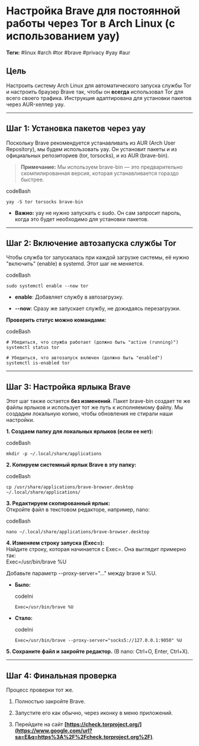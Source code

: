 # Настройка Brave для постоянной работы через Tor в Arch Linux (с использованием yay)

**Теги:** #linux #arch #tor #brave #privacy #yay #aur

## Цель

Настроить систему Arch Linux для автоматического запуска службы Tor и настроить браузер Brave так, чтобы он **всегда** использовал Tor для всего своего трафика. Инструкция адаптирована для установки пакетов через AUR-хелпер yay.

---

## Шаг 1: Установка пакетов через yay

Поскольку Brave рекомендуется устанавливать из AUR (Arch User Repository), мы будем использовать yay. Он установит пакеты и из официальных репозиториев (tor, torsocks), и из AUR (brave-bin).

> **Примечание:** Мы используем brave-bin — это предварительно скомпилированная версия, которая устанавливается гораздо быстрее.

codeBash

```
yay -S tor torsocks brave-bin
```

- **Важно:** yay не нужно запускать с sudo. Он сам запросит пароль, когда это будет необходимо для установки пакетов.
    

---

## Шаг 2: Включение автозапуска службы Tor

Чтобы служба tor запускалась при каждой загрузке системы, её нужно "включить" (enable) в systemd. Этот шаг не меняется.

codeBash

```
sudo systemctl enable --now tor
```

- **enable**: Добавляет службу в автозагрузку.
    
- **--now**: Сразу же запускает службу, не дожидаясь перезагрузки.
    

**Проверить статус можно командами:**

codeBash

```
# Убедиться, что служба работает (должно быть "active (running)")
systemctl status tor

# Убедиться, что автозапуск включен (должно быть "enabled")
systemctl is-enabled tor
```

---

## Шаг 3: Настройка ярлыка Brave

Этот шаг также остается **без изменений**. Пакет brave-bin создает те же файлы ярлыков и использует тот же путь к исполняемому файлу. Мы создадим локальную копию, чтобы обновления не стирали наши настройки.

**1. Создаем папку для локальных ярлыков (если ее нет):**

codeBash

```
mkdir -p ~/.local/share/applications
```

**2. Копируем системный ярлык Brave в эту папку:**

codeBash

```
cp /usr/share/applications/brave-browser.desktop ~/.local/share/applications/
```

**3. Редактируем скопированный ярлык:**  
Откройте файл в текстовом редакторе, например, nano:

codeBash

```
nano ~/.local/share/applications/brave-browser.desktop
```

**4. Изменяем строку запуска (Exec=):**  
Найдите строку, которая начинается с Exec=. Она выглядит примерно так:  
Exec=/usr/bin/brave %U

Добавьте параметр --proxy-server="..." между brave и %U.

- **Было:**
    
    codeIni
    
    ```
    Exec=/usr/bin/brave %U
    ```
    
- **Стало:**
    
    codeIni
    
    ```
    Exec=/usr/bin/brave --proxy-server="socks5://127.0.0.1:9050" %U
    ```
    

**5. Сохраните файл и закройте редактор.** (В nano: Ctrl+O, Enter, Ctrl+X).

---

## Шаг 4: Финальная проверка

Процесс проверки тот же.

1. Полностью закройте Brave.
    
2. Запустите его как обычно, через иконку в меню приложений.
    
3. Перейдите на сайт **[https://check.torproject.org/](https://www.google.com/url?sa=E&q=https%3A%2F%2Fcheck.torproject.org%2F)**.